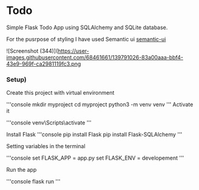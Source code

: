 # Todo
Simple Flask Todo App using SQLAlchemy and SQLite database.

For the pusrpose of styling I have used Semantic ui
[semantic-ui](https://semantic-ui.com/)

![Screenshot (344)](https://user-images.githubusercontent.com/68461661/139791026-83a00aaa-bbf4-43e9-969f-ca2981119fc3.png

### Setup)

Create this project with virtual environment

'''console
mkdir myproject
cd myproject
python3 -m venv venv
'''
Activate it

'''console
venv\Scripts\activate
'''

Install Flask
'''console
pip install Flask
pip install Flask-SQLAlchemy
'''

Setting variables in the terminal

'''console
set FLASK_APP = app.py
set FLASK_ENV = developement
'''


Run the app

'''console
flask run
'''
